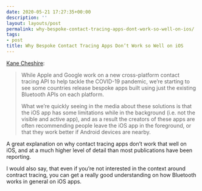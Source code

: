 ```yaml
---
date: 2020-05-21 17:27:35+00:00
description: ''
layout: layouts/post
permalink: why-bespoke-contact-tracing-apps-dont-work-so-well-on-ios/
tags:
- post
title: Why Bespoke Contact Tracing Apps Don’t Work so Well on iOS
---
```


<p><a href="https://medium.com/kinandcartacreated/why-bespoke-contact-tracing-apps-dont-work-so-well-on-ios-df0dabd95d42">Kane Cheshire</a>:</p>
<blockquote>
<p>While Apple and Google work on a new cross-platform contact tracing API to help tackle the COVID-19 pandemic, we’re starting to see some countries release bespoke apps built using just the existing Bluetooth APIs on each platform.</p>
<p>What we’re quickly seeing in the media about these solutions is that the iOS app has some limitations while in the background (i.e. not the visible and active app), and as a result the creators of these apps are often recommending people leave the iOS app in the foreground, or that they work better if Android devices are nearby.</p>
</blockquote>
<p>A great explanation on why contact tracing apps don&#8217;t work that well on iOS, and at a much higher level of detail than most publications have been reporting.</p>
<p>I would also say, that even if you&#8217;re not interested in the context around contract tracing, you can get a really good understanding on how Bluetooth works in general on iOS apps.</p>